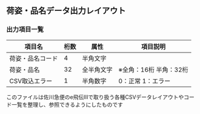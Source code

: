 ## 荷姿・品名データ出力レイアウト

### 出力項目一覧

| 項目名 | 桁数 | 属性 | 項目説明 |
|--------|------|------|----------|
| 荷姿・品名コード | 4 | 半角文字 | |
| 荷姿・品名 | 32 | 全半角文字 | ※全角：16桁 半角：32桁 |
| CSV取込エラー | 1 | 半角数字 | 0：正常 1：エラー |

このファイルは佐川急便のe飛伝Ⅲで取り扱う各種CSVデータレイアウトやコード一覧を整理し、参照できるようにしたものです